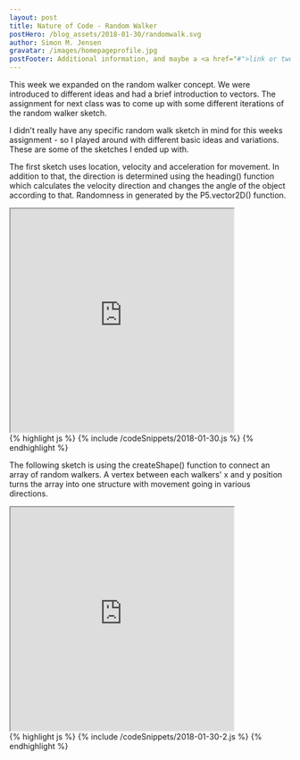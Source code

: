 ```yaml
---
layout: post
title: Nature of Code - Random Walker
postHero: /blog_assets/2018-01-30/randomwalk.svg
author: Simon M. Jensen
gravatar: /images/homepageprofile.jpg
postFooter: Additional information, and maybe a <a href="#">link or two</a>
---
```

This week we expanded on the random walker concept. We were introduced to different ideas and had a brief introduction to vectors. The assignment for next class was to come up with some different iterations of the random walker sketch.

I didn't really have any specific random walk sketch in mind for this weeks assignment - so I played around with different basic ideas and variations. These are some of the sketches I ended up with.

The first sketch uses location, velocity and acceleration for movement. In addition to that, the direction is determined using the heading() function which calculates the velocity direction and changes the angle of the object according to that. Randomness in generated by the P5.vector2D() function.

<iframe src="https://alpha.editor.p5js.org/embed/BkN9Z-0Bz" width="400" height="400"></iframe>


<div>
{% highlight js %}
{% include /codeSnippets/2018-01-30.js %}
{% endhighlight %}
</div>

The following sketch is using the createShape() function to connect an array of random walkers. A vertex between each walkers' x and y position turns the array into one structure with movement going in various directions.

<iframe src="https://alpha.editor.p5js.org/embed/BJTJW-AHz" width="400" height="400"><span data-mce-type="bookmark" style="display: inline-block; width: 0px; overflow: hidden; line-height: 0;" class="mce_SELRES_start">﻿</span></iframe>

<div>
{% highlight js %}
{% include /codeSnippets/2018-01-30-2.js %}
{% endhighlight %}
</div>
